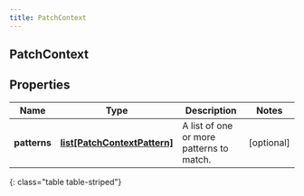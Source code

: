 ```yaml
---
title: PatchContext
---
```

## PatchContext

## Properties

|Name | Type | Description | Notes|
|------------ | ------------- | ------------- | -------------|
| **patterns** | [**list[PatchContextPattern]**](PatchContextPattern.html) | A list of one or more patterns to match. | [optional] |
{: class="table table-striped"}


